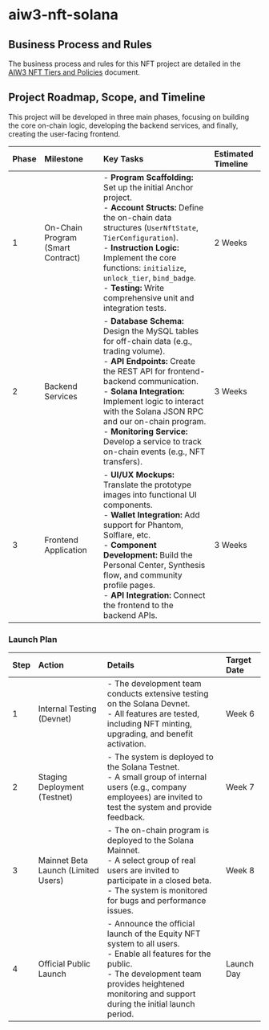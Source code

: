# aiw3-nft-solana

## Business Process and Rules

The business process and rules for this NFT project are detailed in the [AIW3 NFT Tiers and Policies](./docs/AIW3-NFT-Tiers-and-Policies.md) document.

## Project Roadmap, Scope, and Timeline

This project will be developed in three main phases, focusing on building the core on-chain logic, developing the backend services, and finally, creating the user-facing frontend.

| Phase | Milestone                         | Key Tasks                                                                                                                                                                                                                                                              | Estimated Timeline   |
|:------|:----------------------------------|:-----------------------------------------------------------------------------------------------------------------------------------------------------------------------------------------------------------------------------------------------------------------------|:---------------------|
| 1     | On-Chain Program (Smart Contract) | - **Program Scaffolding:** Set up the initial Anchor project.<br>- **Account Structs:** Define the on-chain data structures (`UserNftState`, `TierConfiguration`).<br>- **Instruction Logic:** Implement the core functions: `initialize`, `unlock_tier`, `bind_badge`.<br>- **Testing:** Write comprehensive unit and integration tests. | 2 Weeks              |
| 2     | Backend Services                  | - **Database Schema:** Design the MySQL tables for off-chain data (e.g., trading volume).<br>- **API Endpoints:** Create the REST API for frontend-backend communication.<br>- **Solana Integration:** Implement logic to interact with the Solana JSON RPC and our on-chain program.<br>- **Monitoring Service:** Develop a service to track on-chain events (e.g., NFT transfers). | 3 Weeks              |
| 3     | Frontend Application              | - **UI/UX Mockups:** Translate the prototype images into functional UI components.<br>- **Wallet Integration:** Add support for Phantom, Solflare, etc.<br>- **Component Development:** Build the Personal Center, Synthesis flow, and community profile pages.<br>- **API Integration:** Connect the frontend to the backend APIs. | 3 Weeks              |

### Launch Plan

| Step  | Action                              | Details                                                                                                                                                                                                                                                                    | Target Date        |
|:------|:------------------------------------|:---------------------------------------------------------------------------------------------------------------------------------------------------------------------------------------------------------------------------------------------------------------------------|:-------------------|
| 1     | Internal Testing (Devnet)           | - The development team conducts extensive testing on the Solana Devnet.<br>- All features are tested, including NFT minting, upgrading, and benefit activation.                                                                                                         | Week 6             |
| 2     | Staging Deployment (Testnet)        | - The system is deployed to the Solana Testnet.<br>- A small group of internal users (e.g., company employees) are invited to test the system and provide feedback.                                                                                                      | Week 7             |
| 3     | Mainnet Beta Launch (Limited Users) | - The on-chain program is deployed to the Solana Mainnet.<br>- A select group of real users are invited to participate in a closed beta.<br>- The system is monitored for bugs and performance issues.                                                                        | Week 8             |
| 4     | Official Public Launch              | - Announce the official launch of the Equity NFT system to all users.<br>- Enable all features for the public.<br>- The development team provides heightened monitoring and support during the initial launch period.                                                                                 | Launch Day         |
